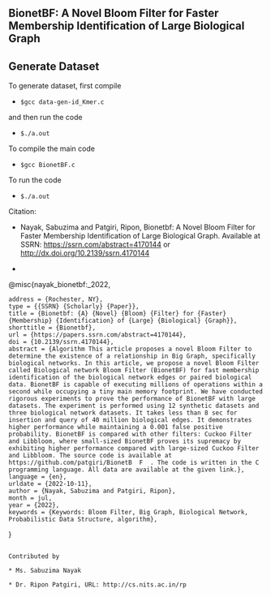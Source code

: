 ## BionetBF: A Novel Bloom Filter for Faster Membership Identification of Large Biological Graph

## Generate Dataset

To generate dataset, first compile

* ```$gcc data-gen-id_Kmer.c```

and then run the code

* ```$./a.out```

To compile the main code

* ```$gcc BionetBF.c```

To run the code

* ```$./a.out```


Citation: 

* Nayak, Sabuzima and Patgiri, Ripon, Bionetbf: A Novel Bloom Filter for Faster Membership Identification of Large Biological Graph. Available at SSRN: https://ssrn.com/abstract=4170144 or http://dx.doi.org/10.2139/ssrn.4170144 
* ```bibtex
@misc{nayak_bionetbf:_2022,

	address = {Rochester, NY},  
	type = {{SSRN} {Scholarly} {Paper}},  
	title = {Bionetbf: {A} {Novel} {Bloom} {Filter} for {Faster} {Membership} {Identification} of {Large} {Biological} {Graph}},  
	shorttitle = {Bionetbf},
	url = {https://papers.ssrn.com/abstract=4170144},
	doi = {10.2139/ssrn.4170144},
	abstract = {Algorithm This article proposes a novel Bloom Filter to determine the existence of a relationship in Big Graph, specifically biological networks. In this article, we propose a novel Bloom Filter called Biological network Bloom Filter (BionetBF) for fast membership identification of the biological network edges or paired biological data. BionetBF is capable of executing millions of operations within a second while occupying a tiny main memory footprint. We have conducted rigorous experiments to prove the performance of BionetBF with large datasets. The experiment is performed using 12 synthetic datasets and three biological network datasets. It takes less than 8 sec for insertion and query of 40 million biological edges. It demonstrates higher performance while maintaining a 0.001 false positive probability. BionetBF is compared with other filters: Cuckoo Filter and Libbloom, where small-sized BionetBF proves its supremacy by exhibiting higher performance compared with large-sized Cuckoo Filter and Libbloom. The source code is available at  https://github.com/patgiri/BionetB  F  . The code is written in the C programming language. All data are available at the given link.},
	language = {en},
	urldate = {2022-10-11},
	author = {Nayak, Sabuzima and Patgiri, Ripon},
	month = jul,
	year = {2022},
	keywords = {Keywords: Bloom Filter, Big Graph, Biological Network, Probabilistic Data Structure, algorithm},
}
```

Contributed by

* Ms. Sabuzima Nayak

* Dr. Ripon Patgiri, URL: http://cs.nits.ac.in/rp

